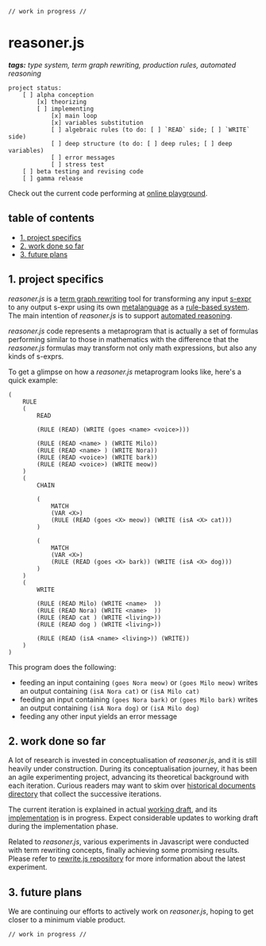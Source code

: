 ```
// work in progress //
```

# reasoner.js

_**tags:** type system, term graph rewriting, production rules, automated reasoning_

```
project status:
    [ ] alpha conception
        [x] theorizing
        [ ] implementing
            [x] main loop
            [x] variables substitution
            [ ] algebraic rules (to do: [ ] `READ` side; [ ] `WRITE` side)
            [ ] deep structure (to do: [ ] deep rules; [ ] deep variables)
            [ ] error messages
            [ ] stress test
    [ ] beta testing and revising code
    [ ] gamma release
```

Check out the current code performing at [online playground](https://contrast-zone.github.io/reasoner.js/playground/).

## table of contents

- [1. project specifics](#1-project-specifics)
- [2. work done so far](#2-work-done-so-far)
- [3. future plans](#3-future-plans)

## 1. project specifics

*reasoner.js* is a [term graph rewriting](https://en.wikipedia.org/wiki/Graph_rewriting#Term_graph_rewriting) tool for transforming any input [s-expr](https://en.wikipedia.org/wiki/S-expression) to any output s-expr using its own [metalanguage](https://en.wikipedia.org/wiki/Metalanguage) as a [rule-based system](https://en.wikipedia.org/wiki/Rule-based_system). The main intention of *reasoner.js* is to support [automated reasoning](https://en.wikipedia.org/wiki/Automated_reasoning).

*reasoner.js* code represents a metaprogram that is actually a set of formulas performing similar to those in mathematics with the difference that the *reasoner.js* formulas may transform not only math expressions, but also any kinds of s-exprs.

To get a glimpse on how a *reasoner.js* metaprogram looks like, here's a quick example:

```
(
    RULE
    (
        READ
        
        (RULE (READ) (WRITE (goes <name> <voice>)))
        
        (RULE (READ <name> ) (WRITE Milo))
        (RULE (READ <name> ) (WRITE Nora))
        (RULE (READ <voice>) (WRITE bark))
        (RULE (READ <voice>) (WRITE meow))
    )
    (
        CHAIN
        
        (
            MATCH
            (VAR <X>)
            (RULE (READ (goes <X> meow)) (WRITE (isA <X> cat)))
        )
        
        (
            MATCH
            (VAR <X>)
            (RULE (READ (goes <X> bark)) (WRITE (isA <X> dog)))
        )
    )
    (
        WRITE
        
        (RULE (READ Milo) (WRITE <name>  ))
        (RULE (READ Nora) (WRITE <name>  ))
        (RULE (READ cat ) (WRITE <living>))
        (RULE (READ dog ) (WRITE <living>))
        
        (RULE (READ (isA <name> <living>)) (WRITE))
    )
)
```

This program does the following:

- feeding an input containing `(goes Nora meow)` or `(goes Milo meow)` writes an output containing `(isA Nora cat)` or `(isA Milo cat)`
- feeding an input containing `(goes Nora bark)` or `(goes Milo bark)` writes an output containing `(isA Nora dog)` or `(isA Milo dog)`
- feeding any other input yields an error message

## 2. work done so far

A lot of research is invested in conceptualisation of *reasoner.js*, and it is still heavily under construction. During its conceptualisation journey, it has been an agile experimenting project, advancing its theoretical background with each iteration. Curious readers may want to skim over [historical documents directory](https://github.com/mind-child/reasoner.js/tree/master/history) that collect the successive iterations.

The current iteration is explained in actual [working draft](draft/reasoner.md), and its [implementation](https://contrast-zone.github.io/reasoner.js/playground/) is in progress. Expect considerable updates to working draft during the implementation phase.

Related to *reasoner.js*, various experiments in Javascript were conducted with term rewriting concepts, finally achieving some promising results. Please refer to [rewrite.js repository](https://github.com/contrast-zone/rewrite.js) for more information about the latest experiment.

## 3. future plans

We are continuing our efforts to actively work on *reasoner.js*, hoping to get closer to a minimum viable product.

```
// work in progress //
```

